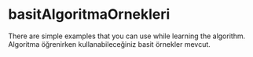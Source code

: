 # basitAlgoritmaOrnekleri
There are simple examples that you can use while learning the algorithm. Algoritma öğrenirken kullanabileceğiniz basit örnekler mevcut.
